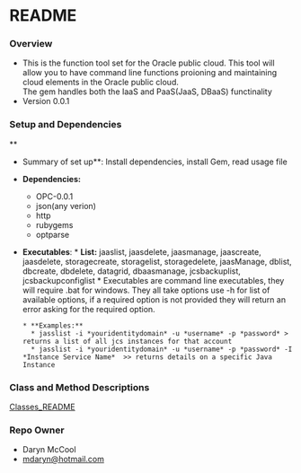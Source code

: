 # README #

### Overview ###

* This is the function tool set for the Oracle public cloud.  This tool will allow you to have 
command line functions proioning and maintaining cloud elements in the Oracle public cloud.  
The gem handles both the IaaS and PaaS(JaaS, DBaaS) functinality
* Version 0.0.1

### Setup and Dependencies ###
**
* Summary of set up**:  Install dependencies, install Gem, read usage file

+ **Dependencies:** 
    *  OPC-0.0.1
    * json(any verion)
    * http
    * rubygems
    * optparse

+ **Executables**: 
      * **List:** jaaslist, jaasdelete, jaasmanage, jaascreate, jaasdelete, storagecreate, storagelist, storagedelete, jaasManage, dblist, dbcreate, dbdelete, datagrid, dbaasmanage, jcsbackuplist, jcsbackupconfiglist
      * Executables are command line executables, they will require .bat for windows.  They all take options use -h for list of available options, 
if a required option is not provided they will return an error asking for the required option.

      * **Examples:**  
        * jasslist -i *youridentitydomain* -u *username* -p *password* > returns a list of all jcs instances for that account
        * jasslist -i *youridentitydomain* -u *username* -p *password* -I *Instance Service Name*  >> returns details on a specific Java Instance
	

### Class and Method Descriptions ###
[Classes_README](https://bitbucket.org/mcoold/opcclient/src/35f160b92a67463d6d1fe4f2e4b312e6d9a3c369/CLASSES_README.md?at=master)

### Repo Owner ###

* Daryn McCool 
* mdaryn@hotmail.com